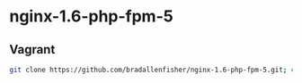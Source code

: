 # nginx-1.6-php-fpm-5

## Vagrant
```bash
git clone https://github.com/bradallenfisher/nginx-1.6-php-fpm-5.git; cd nginx-1.6-php-fpm-5; vagrant up
```
